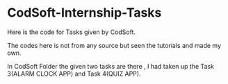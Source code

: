 # CodSoft-Internship-Tasks
Here is the code for Tasks given by CodSoft.

The codes here is not from any source but seen the tutorials and made my own.

In CodSoft Folder the given two tasks are there , I had taken up the Task 3(ALARM CLOCK APP) and Task 4(QUIZ APP).
